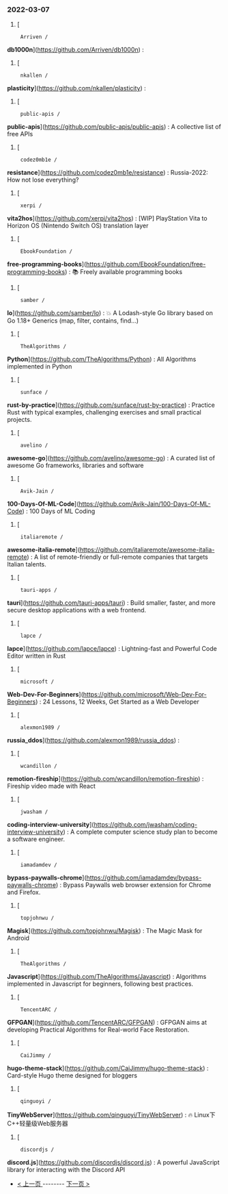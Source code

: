 ### 2022-03-07 
1. [
    

        Arriven /
**db1000n**](https://github.com/Arriven/db1000n) : 
1. [
    

        nkallen /
**plasticity**](https://github.com/nkallen/plasticity) : 
1. [
    

        public-apis /
**public-apis**](https://github.com/public-apis/public-apis) : A collective list of free APIs
1. [
    

        codez0mb1e /
**resistance**](https://github.com/codez0mb1e/resistance) : Russia-2022: How not lose everything?
1. [
    

        xerpi /
**vita2hos**](https://github.com/xerpi/vita2hos) : [WIP] PlayStation Vita to Horizon OS (Nintendo Switch OS) translation layer
1. [
    

        EbookFoundation /
**free-programming-books**](https://github.com/EbookFoundation/free-programming-books) : 📚 Freely available programming books
1. [
    

        samber /
**lo**](https://github.com/samber/lo) : 💥 A Lodash-style Go library based on Go 1.18+ Generics (map, filter, contains, find...)
1. [
    

        TheAlgorithms /
**Python**](https://github.com/TheAlgorithms/Python) : All Algorithms implemented in Python
1. [
    

        sunface /
**rust-by-practice**](https://github.com/sunface/rust-by-practice) : Practice Rust with typical examples, challenging exercises and small practical projects.
1. [
    

        avelino /
**awesome-go**](https://github.com/avelino/awesome-go) : A curated list of awesome Go frameworks, libraries and software
1. [
    

        Avik-Jain /
**100-Days-Of-ML-Code**](https://github.com/Avik-Jain/100-Days-Of-ML-Code) : 100 Days of ML Coding
1. [
    

        italiaremote /
**awesome-italia-remote**](https://github.com/italiaremote/awesome-italia-remote) : A list of remote-friendly or full-remote companies that targets Italian talents.
1. [
    

        tauri-apps /
**tauri**](https://github.com/tauri-apps/tauri) : Build smaller, faster, and more secure desktop applications with a web frontend.
1. [
    

        lapce /
**lapce**](https://github.com/lapce/lapce) : Lightning-fast and Powerful Code Editor written in Rust
1. [
    

        microsoft /
**Web-Dev-For-Beginners**](https://github.com/microsoft/Web-Dev-For-Beginners) : 24 Lessons, 12 Weeks, Get Started as a Web Developer
1. [
    

        alexmon1989 /
**russia_ddos**](https://github.com/alexmon1989/russia_ddos) : 
1. [
    

        wcandillon /
**remotion-fireship**](https://github.com/wcandillon/remotion-fireship) : Fireship video made with React
1. [
    

        jwasham /
**coding-interview-university**](https://github.com/jwasham/coding-interview-university) : A complete computer science study plan to become a software engineer.
1. [
    

        iamadamdev /
**bypass-paywalls-chrome**](https://github.com/iamadamdev/bypass-paywalls-chrome) : Bypass Paywalls web browser extension for Chrome and Firefox.
1. [
    

        topjohnwu /
**Magisk**](https://github.com/topjohnwu/Magisk) : The Magic Mask for Android
1. [
    

        TheAlgorithms /
**Javascript**](https://github.com/TheAlgorithms/Javascript) : Algorithms implemented in Javascript for beginners, following best practices.
1. [
    

        TencentARC /
**GFPGAN**](https://github.com/TencentARC/GFPGAN) : GFPGAN aims at developing Practical Algorithms for Real-world Face Restoration.
1. [
    

        CaiJimmy /
**hugo-theme-stack**](https://github.com/CaiJimmy/hugo-theme-stack) : Card-style Hugo theme designed for bloggers
1. [
    

        qinguoyi /
**TinyWebServer**](https://github.com/qinguoyi/TinyWebServer) : 🔥 Linux下C++轻量级Web服务器
1. [
    

        discordjs /
**discord.js**](https://github.com/discordjs/discord.js) : A powerful JavaScript library for interacting with the Discord API 

- [ < 上一页 ](https://github.com/able8/github-trending-daily-record/blob/master/2022-03-06.md) -------- [ 下一页 > ](https://github.com/able8/github-trending-daily-record/blob/master/2022-03-08.md)